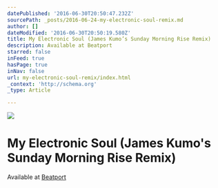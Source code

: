 ```yaml
---
datePublished: '2016-06-30T20:50:47.232Z'
sourcePath: _posts/2016-06-24-my-electronic-soul-remix.md
author: []
dateModified: '2016-06-30T20:50:19.580Z'
title: My Electronic Soul (James Kumo’s Sunday Morning Rise Remix)
description: Available at Beatport
starred: false
inFeed: true
hasPage: true
inNav: false
url: my-electronic-soul-remix/index.html
_context: 'http://schema.org'
_type: Article

---
```

![](https://the-grid-user-content.s3-us-west-2.amazonaws.com/68f4672d-e26d-4225-bb18-5b4645eef35c.jpg)

# My Electronic Soul (James Kumo's Sunday Morning Rise Remix)

Available at [Beatport][0]

[0]: https://www.beatport.com/track/my-electronic-soul-james-kumo-remix/1536943 "My Electronic Soul"